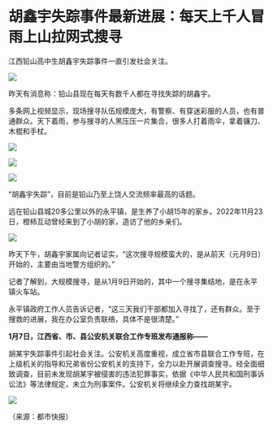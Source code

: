 # 胡鑫宇失踪事件最新进展：每天上千人冒雨上山拉网式搜寻

江西铅山高中生胡鑫宇失踪事件一直引发社会关注。

![](https://inews.gtimg.com/newsapp_bt/0/15606463062/1000)

​昨天有消息称：铅山县现在每天有数千人都在寻找失踪的胡鑫宇。

多条网上视频显示，现场搜寻队伍规模庞大，有警察、有穿迷彩服的人员，也有普通群众。天下着雨，参与搜寻的人黑压压一片集合，很多人打着雨伞，拿着镰刀、木棍和手杖。

![](https://inews.gtimg.com/newsapp_bt/0/15606552060/1000)

![](https://inews.gtimg.com/newsapp_bt/0/15606552082/1000)

![](https://inews.gtimg.com/newsapp_bt/0/15606552104/1000)

“胡鑫宇失踪”，目前是铅山乃至上饶人交流频率最高的话题。

远在铅山县城20多公里以外的永平镇，是生养了小胡15年的家乡。2022年11月23日，橙柿互动曾经来到了小胡的家，造访了他的乡亲们。

![](https://inews.gtimg.com/newsapp_bt/0/15606552111/1000)

昨天下午，胡鑫宇家属向记者证实，“这次搜寻规模蛮大的，是从前天（元月9日）开始的，主要由当地警方组织的。”

记者了解到，大规模搜寻，是从1月9日开始的，其中一个搜寻集结地，是在永平镇火车站。

永平镇政府工作人员告诉记者，“这三天我们干部都加入寻找了，还有群众。至于搜救的进展，我在办公室负责联络，具体不是很清楚。”

**1月7日，江西省、市、县公安机关联合工作专班发布通报称——**

胡某宇失踪事件引起社会关注。公安机关高度重视，成立省市县联合工作专班，在上级机关的指导和兄弟省份公安机关的支持下，全力以赴开展调查搜寻。经全面细致调查，目前未发现胡某宇被侵害的违法犯罪事实，依据《中华人民共和国刑事诉讼法》等法律规定，未立为刑事案件。公安机关将继续全力查找胡某宇。

![](https://inews.gtimg.com/newsapp_bt/0/15606552120/1000)

（来源：都市快报）

